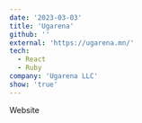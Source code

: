 ```yaml
---
date: '2023-03-03'
title: 'Ugarena'
github: ''
external: 'https://ugarena.mn/'
tech:
  - React
  - Ruby
company: 'Ugarena LLC'
show: 'true'
---
```


Website

